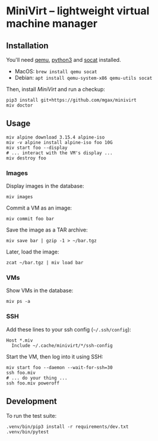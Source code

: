 # MiniVirt – lightweight virtual machine manager

## Installation

You'll need [qemu][], [python3][] and [socat][] installed.

[qemu]: https://www.qemu.org/
[python3]: https://www.python.org/
[socat]: http://www.dest-unreach.org/socat/

* MacOS: `brew install qemu socat`
* Debian: `apt install qemu-system-x86 qemu-utils socat`

Then, install _MiniVirt_ and run a checkup:

```shell
pip3 install git+https://github.com/mgax/minivirt
miv doctor
```

## Usage

```shell
miv alpine download 3.15.4 alpine-iso
miv -v alpine install alpine-iso foo 10G
miv start foo --display
# ... interact with the VM's display ...
miv destroy foo
```

### Images

Display images in the database:

```shell
miv images
```

Commit a VM as an image:

```shell
miv commit foo bar
```

Save the image as a TAR archive:

```shell
miv save bar | gzip -1 > ~/bar.tgz
```

Later, load the image:

```shell
zcat ~/bar.tgz | miv load bar
```

### VMs

Show VMs in the database:

```shell
miv ps -a
```

### SSH

Add these lines to your ssh config (`~/.ssh/config`):

```ssh-config
Host *.miv
  Include ~/.cache/minivirt/*/ssh-config
```

Start the VM, then log into it using SSH:

```shell
miv start foo --daemon --wait-for-ssh=30
ssh foo.miv
# ... do your thing ...
ssh foo.miv poweroff
```

## Development

To run the test suite:

```shell
.venv/bin/pip3 install -r requirements/dev.txt
.venv/bin/pytest
```
